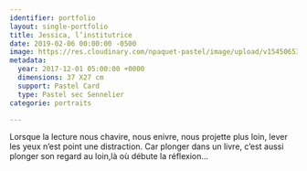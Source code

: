 ```yaml
---
identifier: portfolio
layout: single-portfolio
title: Jessica, l’institutrice
date: 2019-02-06 00:00:00 -0500
image: https://res.cloudinary.com/npaquet-pastel/image/upload/v1545065359/Version-2-2.jpg
metadata:
  year: 2017-12-01 05:00:00 +0000
  dimensions: 37 X27 cm
  support: Pastel Card
  type: Pastel sec Sennelier
categorie: portraits

---
```

Lorsque la lecture nous chavire, nous enivre, nous projette plus loin, lever les yeux n’est point une distraction. Car plonger dans un livre, c’est aussi plonger son regard au loin,là où débute la réflexion…